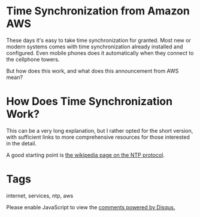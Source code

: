 # Time Synchronization from Amazon AWS

These days it's easy to take time synchronization for granted. Most new or modern systems comes with time synchronization already installed and configured. Even mobile phones does it automatically when they connect to the cellphone towers.

But how does this work, and what does this announcement from AWS mean?

# How Does Time Synchronization Work?

This can be a very long explanation, but I rather opted for the short version, with sufficient links to more comprehensive resources for those interested in the detail. 

A good starting point is [the wikipedia page on the NTP protocol](https://en.wikipedia.org/wiki/Network_Time_Protocol).

# Tags

internet, services, ntp, aws

<div id="disqus_thread"></div>
<script>
    /**
    *  RECOMMENDED CONFIGURATION VARIABLES: EDIT AND UNCOMMENT THE SECTION BELOW TO INSERT DYNAMIC VALUES FROM YOUR PLATFORM OR CMS.
    *  LEARN WHY DEFINING THESE VARIABLES IS IMPORTANT: https://disqus.com/admin/universalcode/#configuration-variables    */
    /*
    var disqus_config = function () {
    this.page.url = PAGE_URL;  // Replace PAGE_URL with your page's canonical URL variable
    this.page.identifier = PAGE_IDENTIFIER; // Replace PAGE_IDENTIFIER with your page's unique identifier variable
    };
    */
    (function() { // DON'T EDIT BELOW THIS LINE
    var d = document, s = d.createElement('script');
    s.src = 'https://nicc777.disqus.com/embed.js';
    s.setAttribute('data-timestamp', +new Date());
    (d.head || d.body).appendChild(s);
    })();
</script>
<noscript>Please enable JavaScript to view the <a href="https://disqus.com/?ref_noscript">comments powered by Disqus.</a></noscript>